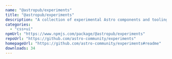 ```yaml
---
name: "@astropub/experiments"
title: "@astropub/experiments"
description: "A collection of experimental Astro components and tooling."
categories:
  - "css+ui"
npmUrl: "https://www.npmjs.com/package/@astropub/experiments"
repoUrl: "https://github.com/astro-community/experiments"
homepageUrl: "https://github.com/astro-community/experiments#readme"
downloads: 34
---
```

